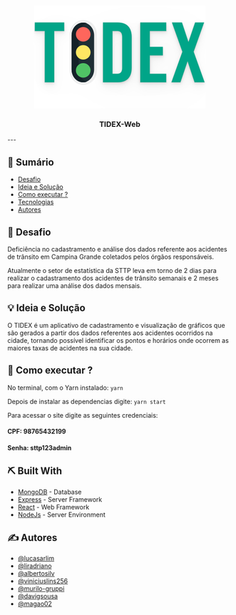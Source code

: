 <p align="center">
  <a href="" rel="noopener">
 <img src="./src/assets/brand/logo-dark.svg" alt="Project logo"></a>
</p>
<h3 align="center">TIDEX-Web</h3>
---


## 📝 Sumário

- [Desafio](#problem_statement)
- [Ideia e Solução](#idea)
- [Como executar ?](#usage)
- [Tecnologias](#tech_stack)
- [Autores](#authors)


## 🧐 Desafio <a name = "problem_statement"></a>

Deficiência no cadastramento e análise dos dados referente aos acidentes de trânsito em Campina Grande coletados pelos órgãos responsáveis.

Atualmente o setor de estatística da STTP leva em torno de 2 dias para realizar o cadastramento dos acidentes de trânsito semanais e 2 meses para realizar uma análise dos dados mensais.

## 💡 Ideia e Solução <a name = "idea"></a>

O TIDEX é um aplicativo de cadastramento e visualização de gráficos que são gerados a partir dos dados referentes aos acidentes ocorridos na cidade, tornando possível identificar os pontos e horários onde ocorrem as maiores taxas de acidentes na sua cidade.


## 🎈 Como executar ? <a name="usage"></a>

No terminal, com o Yarn instalado:
`yarn`

Depois de instalar as dependencias digite:
`yarn start`

Para acessar o site digite as seguintes credenciais:

#### CPF: 98765432199
#### Senha: sttp123admin
## ⛏️ Built With <a name = "tech_stack"></a>

- [MongoDB](https://www.mongodb.com/) - Database
- [Express](https://expressjs.com/) - Server Framework
- [React](https://pt-br.reactjs.org) - Web Framework
- [NodeJs](https://nodejs.org/en/) - Server Environment

## ✍️ Autores <a name = "authors"></a>

- [@lucasarlim](https://github.com/lucasarlim)
- [@liradriano](https://github.com/liradriano)
- [@albertosilv](https://github.com/albertosilv)
- [@viniciuslins256](https://github.com/viniciuslins256)
- [@murilo-gruppi](https://github.com/murilo-gruppi)
- [@davigsousa](https://github.com/davigsousa)
- [@magao02](https://github.com/magao02)

